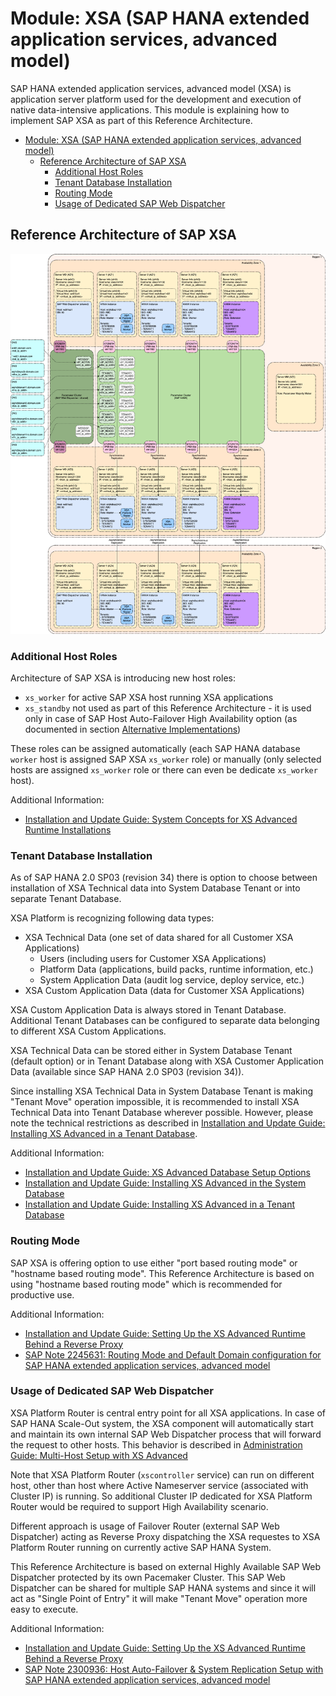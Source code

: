 # Module: XSA (SAP HANA extended application services, advanced model)

SAP HANA extended application services, advanced model (XSA) is application server platform used for the development and execution of native data-intensive applications. This module is explaining how to implement SAP XSA as part of this Reference Architecture.

<!-- TOC -->

- [Module: XSA (SAP HANA extended application services, advanced model)](#module-xsa-sap-hana-extended-application-services-advanced-model)
  - [Reference Architecture of SAP XSA](#reference-architecture-of-sap-xsa)
    - [Additional Host Roles](#additional-host-roles)
    - [Tenant Database Installation](#tenant-database-installation)
    - [Routing Mode](#routing-mode)
    - [Usage of Dedicated SAP Web Dispatcher](#usage-of-dedicated-sap-web-dispatcher)

<!-- /TOC -->

## Reference Architecture of SAP XSA

![Reference Architecture of SAP XSA](../../images/arch-xsa.png)

### Additional Host Roles

Architecture of SAP XSA is introducing new host roles:

- `xs_worker` for active SAP XSA host running XSA applications
- `xs_standby` not used as part of this Reference Architecture - it is used only in case of SAP Host Auto-Failover High Availability option (as documented in section [Alternative Implementations](alternative_implementations.md#alternative-implementations))

These roles can be assigned automatically (each SAP HANA database `worker` host is assigned SAP XSA `xs_worker` role) or manually (only selected hosts are assigned `xs_worker` role or there can even be dedicate `xs_worker` host).

Additional Information:

- [Installation and Update Guide: System Concepts for XS Advanced Runtime Installations](https://help.sap.com/viewer/2c1988d620e04368aa4103bf26f17727/2.0.04/en-US/73596bf87326455e8f2c10b83580d91b.html)

### Tenant Database Installation

As of SAP HANA 2.0 SP03 (revision 34) there is option to choose between installation of XSA Technical data into System Database Tenant or into separate Tenant Database.

XSA Platform is recognizing following data types:

- XSA Technical Data (one set of data shared for all Customer XSA Applications)
  - Users (including users for Customer XSA Applications)
  - Platform Data (applications, build packs, runtime information, etc.)
  - System Application Data (audit log service, deploy service, etc.)
- XSA Custom Application Data (data for Customer XSA Applications)

XSA Custom Application Data is always stored in Tenant Database. Additional Tenant Databases can be configured to separate data belonging to different XSA Custom Applications.

XSA Technical Data can be stored either in System Database Tenant (default option) or in Tenant Database along with XSA Customer Application Data (available since SAP HANA 2.0 SP03 (revision 34)).

Since installing XSA Technical Data in System Database Tenant is making "Tenant Move" operation impossible, it is recommended to install XSA Technical Data into Tenant Database wherever possible. However, please note the technical restrictions as described in [Installation and Update Guide: Installing XS Advanced in a Tenant Database](https://help.sap.com/viewer/2c1988d620e04368aa4103bf26f17727/2.0.04/en-US/be61eaff568a4fcfbefe5644678cd0d4.html).

Additional Information:

- [Installation and Update Guide: XS Advanced Database Setup Options](https://help.sap.com/viewer/2c1988d620e04368aa4103bf26f17727/2.0.04/en-US/9e27727aac8842ef9fb8431525e97a55.html)
- [Installation and Update Guide: Installing XS Advanced in the System Database](https://help.sap.com/viewer/2c1988d620e04368aa4103bf26f17727/2.0.04/en-US/7ff111fa3873400696549ee721ff58f5.html)
- [Installation and Update Guide: Installing XS Advanced in a Tenant Database](https://help.sap.com/viewer/2c1988d620e04368aa4103bf26f17727/2.0.04/en-US/be61eaff568a4fcfbefe5644678cd0d4.html)

### Routing Mode

SAP XSA is offering option to use either "port based routing mode" or "hostname based routing mode". This Reference Architecture is based on using "hostname based routing mode" which is recommended for productive use.

Additional Information:

- [Installation and Update Guide: Setting Up the XS Advanced Runtime Behind a Reverse Proxy](https://help.sap.com/viewer/2c1988d620e04368aa4103bf26f17727/2.0.04/en-US/ccfa0802014c4cba9fd2777b53385421.html)
- [SAP Note 2245631: Routing Mode and Default Domain configuration for SAP HANA extended application services, advanced model](https://launchpad.support.sap.com/#/notes/2245631)

### Usage of Dedicated SAP Web Dispatcher

XSA Platform Router is central entry point for all XSA applications. In case of SAP HANA Scale-Out system, the XSA component will automatically start and maintain its own internal SAP Web Dispatcher process that will forward the request to other hosts. This behavior is described in [Administration Guide: Multi-Host Setup with XS Advanced](https://help.sap.com/viewer/6b94445c94ae495c83a19646e7c3fd56/2.0.04/en-US/c3324f154c314febb8e3179137c037b0.html)

Note that XSA Platform Router (`xscontroller` service) can run on different host, other than host where Active Nameserver service (associated with Cluster IP) is running. So additional Cluster IP dedicated for XSA Platform Router would be required to support High Availability scenario.

Different approach is usage of Failover Router (external SAP Web Dispatcher) acting as Reverse Proxy dispatching the XSA requestes to XSA Platform Router running on currently active SAP HANA System.

This Reference Architecture is based on external Highly Available SAP Web Dispatcher protected by its own Pacemaker Cluster. This SAP Web Dispatcher can be shared for multiple SAP HANA systems and since it will act as "Single Point of Entry" it will make "Tenant Move" operation more easy to execute.

Additional Information:

- [Installation and Update Guide: Setting Up the XS Advanced Runtime Behind a Reverse Proxy](https://help.sap.com/viewer/2c1988d620e04368aa4103bf26f17727/2.0.04/en-US/ccfa0802014c4cba9fd2777b53385421.html)
- [SAP Note 2300936: Host Auto-Failover & System Replication Setup with SAP HANA extended application services, advanced model](https://launchpad.support.sap.com/#/notes/2300936)
